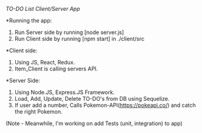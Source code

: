 *TO-DO List Client/Server App*

*Running the app:
1.  Run Server side by running [node server.js]
2.  Run Client side by running [npm start] in ./client/src

*Client side:
1. Using JS, React, Redux.
2. Item_Client is calling servers API.

*Server Side:
1. Using Node.JS, Express.JS Framework.
2. Load, Add, Update, Delete TO-DO's from DB using Sequelize.
3. If user add a number, Calls Pokemon-API(https://pokeapi.co/) and catch the right Pokemon.

(Note - Meanwhile, I'm working on add Tests (unit, integration) to app)
